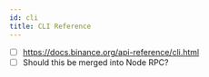 ```yaml
---
id: cli
title: CLI Reference
---
```


- [ ] https://docs.binance.org/api-reference/cli.html
- [ ] Should this be merged into Node RPC?
